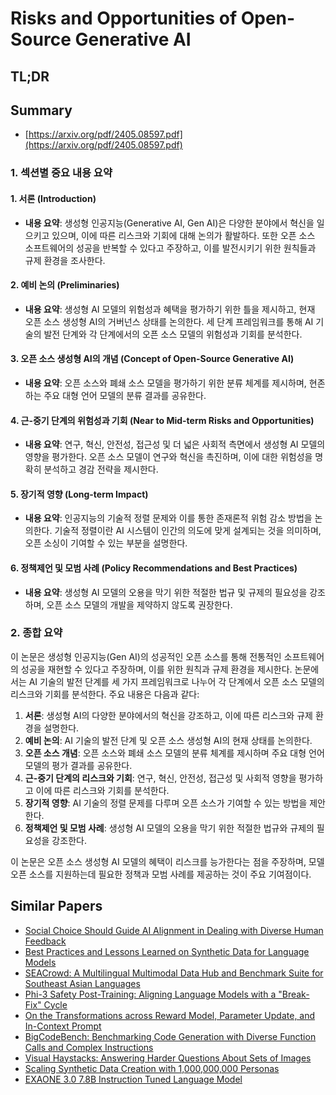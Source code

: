 # Risks and Opportunities of Open-Source Generative AI
## TL;DR
## Summary
- [https://arxiv.org/pdf/2405.08597.pdf](https://arxiv.org/pdf/2405.08597.pdf)

### 1. 섹션별 중요 내용 요약

#### 1. 서론 (Introduction)
- **내용 요약**: 생성형 인공지능(Generative AI, Gen AI)은 다양한 분야에서 혁신을 일으키고 있으며, 이에 따른 리스크와 기회에 대해 논의가 활발하다. 또한 오픈 소스 소프트웨어의 성공을 반복할 수 있다고 주장하고, 이를 발전시키기 위한 원칙들과 규제 환경을 조사한다.

#### 2. 예비 논의 (Preliminaries)
- **내용 요약**: 생성형 AI 모델의 위험성과 혜택을 평가하기 위한 틀을 제시하고, 현재 오픈 소스 생성형 AI의 거버넌스 상태를 논의한다. 세 단계 프레임워크를 통해 AI 기술의 발전 단계와 각 단계에서의 오픈 소스 모델의 위험성과 기회를 분석한다.
 
#### 3. 오픈 소스 생성형 AI의 개념 (Concept of Open-Source Generative AI)
- **내용 요약**: 오픈 소스와 폐쇄 소스 모델을 평가하기 위한 분류 체계를 제시하며, 현존하는 주요 대형 언어 모델의 분류 결과를 공유한다.

#### 4. 근-중기 단계의 위험성과 기회 (Near to Mid-term Risks and Opportunities)
- **내용 요약**: 연구, 혁신, 안전성, 접근성 및 더 넓은 사회적 측면에서 생성형 AI 모델의 영향을 평가한다. 오픈 소스 모델이 연구와 혁신을 촉진하며, 이에 대한 위험성을 명확히 분석하고 경감 전략을 제시한다.

#### 5. 장기적 영향 (Long-term Impact)
- **내용 요약**: 인공지능의 기술적 정렬 문제와 이를 통한 존재론적 위험 감소 방법을 논의한다. 기술적 정렬이란 AI 시스템이 인간의 의도에 맞게 설계되는 것을 의미하며, 오픈 소싱이 기여할 수 있는 부분을 설명한다.

#### 6. 정책제언 및 모범 사례 (Policy Recommendations and Best Practices)
- **내용 요약**: 생성형 AI 모델의 오용을 막기 위한 적절한 법규 및 규제의 필요성을 강조하며, 오픈 소스 모델의 개발을 제약하지 않도록 권장한다.

### 2. 종합 요약
이 논문은 생성형 인공지능(Gen AI)의 성공적인 오픈 소스를 통해 전통적인 소프트웨어의 성공을 재현할 수 있다고 주장하며, 이를 위한 원칙과 규제 환경을 제시한다. 논문에서는 AI 기술의 발전 단계를 세 가지 프레임워크로 나누어 각 단계에서 오픈 소스 모델의 리스크와 기회를 분석한다. 주요 내용은 다음과 같다:

1. **서론**: 생성형 AI의 다양한 분야에서의 혁신을 강조하고, 이에 따른 리스크와 규제 환경을 설명한다.
2. **예비 논의**: AI 기술의 발전 단계 및 오픈 소스 생성형 AI의 현재 상태를 논의한다.
3. **오픈 소스 개념**: 오픈 소스와 폐쇄 소스 모델의 분류 체계를 제시하며 주요 대형 언어 모델의 평가 결과를 공유한다.
4. **근-중기 단계의 리스크와 기회**: 연구, 혁신, 안전성, 접근성 및 사회적 영향을 평가하고 이에 따른 리스크와 기회를 분석한다.
5. **장기적 영향**: AI 기술의 정렬 문제를 다루며 오픈 소스가 기여할 수 있는 방법을 제안한다.
6. **정책제언 및 모범 사례**: 생성형 AI 모델의 오용을 막기 위한 적절한 법규와 규제의 필요성을 강조한다.

이 논문은 오픈 소스 생성형 AI 모델의 혜택이 리스크를 능가한다는 점을 주장하며, 모델 오픈 소스를 지원하는데 필요한 정책과 모범 사례를 제공하는 것이 주요 기여점이다.

## Similar Papers
- [Social Choice Should Guide AI Alignment in Dealing with Diverse Human Feedback](2404.10271.md)
- [Best Practices and Lessons Learned on Synthetic Data for Language Models](2404.07503.md)
- [SEACrowd: A Multilingual Multimodal Data Hub and Benchmark Suite for Southeast Asian Languages](2406.10118.md)
- [Phi-3 Safety Post-Training: Aligning Language Models with a "Break-Fix" Cycle](2407.13833.md)
- [On the Transformations across Reward Model, Parameter Update, and In-Context Prompt](2406.16377.md)
- [BigCodeBench: Benchmarking Code Generation with Diverse Function Calls and Complex Instructions](2406.15877.md)
- [Visual Haystacks: Answering Harder Questions About Sets of Images](2407.13766.md)
- [Scaling Synthetic Data Creation with 1,000,000,000 Personas](2406.20094.md)
- [EXAONE 3.0 7.8B Instruction Tuned Language Model](2408.03541.md)
